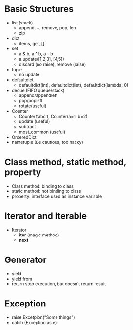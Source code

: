 # Basic Structures
* list (stack)
  * append, +, remove, pop, len
  * zip
* dict
  * items, get, []
* set
  * a & b, a ^ b, a - b
  * a.update([1,2,3], [4,5])
  * discard (no raise), remove (raise)
* tuple
  * no update
* defaultdict
  * defaultdict(int), defaultdict(list), defaultdict(lambda: 0)
* deque (FIFO queue/stack)
  * append/appendleft
  * pop/popleft
  * rotate(useful)
* Counter
  * Counter('abc'), Counter(a=1, b=2)
  * update (useful)
  * subtract
  * most_common (useful)
* OrderedDict
* nametuple (Be cautious, too hacky)

# Class method, static method, property
* Class method: binding to class
* static method: not binding to class
* property: interface used as instance variable

# Iterator and Iterable
* Iterator
  * __iter__ (magic method)
  * __next__

# Generator
* yield
* yield from
* return stop execution, but doesn't return result

# Exception
* raise Excetpion("Some things")
* catch (Exception as e):
